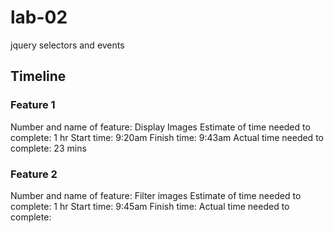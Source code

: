 # lab-02
jquery selectors and events

## Timeline

### Feature 1

Number and name of feature: Display Images
Estimate of time needed to complete: 1 hr
Start time: 9:20am
Finish time: 9:43am
Actual time needed to complete: 23 mins

### Feature 2

Number and name of feature: Filter images
Estimate of time needed to complete: 1 hr
Start time: 9:45am
Finish time: 
Actual time needed to complete: 
